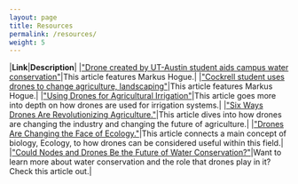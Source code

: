 ```yaml
---
layout: page
title: Resources
permalink: /resources/
weight: 5
---
```


|**Link**|**Description**|
|["Drone created by UT-Austin student aids campus water conservation"](http://www.dailytexanonline.com/2018/10/30/drone-created-by-ut-austin-student-aids-campus-water-conservation)|This article features Markus Hogue.|
|["Cockrell student uses drones to change agriculture, landscaping"](https://www.dailytexanonline.com/2019/03/06/cockrell-student-uses-drones-to-change-agriculture-landscaping)|This article features Markus Hogue.|
|["Using Drones for Agricultural Irrigation"](http://blog.valleyirrigation.com/valley-irrigation/us/mediaroom/growing-the-conversation-blog/blog-home/using-drones-for-agricultural-irrigation)|This article goes more into depth on how drones are used for irrigation systems.|
|["Six Ways Drones Are Revolutionizing Agriculture."](https://www.technologyreview.com/s/601935/six-ways-drones-are-revolutionizing-agriculture/)|This article dives into how drones are changing the industry and changing the future of agriculture.|
|["Drones Are Changing the Face of Ecology."](https://www.the-scientist.com/notebook/drones-are-changing-the-face-of-ecology-64527)|This article connects a main concept of biology, Ecology, to how drones can be considered useful within this field.|
|["Could Nodes and Drones Be the Future of Water Conservation?"](https://psmag.com/environment/technology-is-the-key-to-water-conservation)|Want to learn more about water conservation and the role that drones play in it? Check this article out.|





